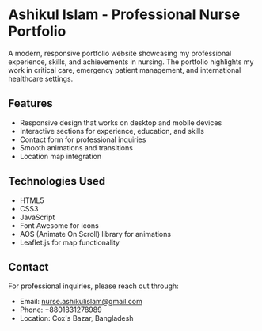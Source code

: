 # Ashikul Islam - Professional Nurse Portfolio

A modern, responsive portfolio website showcasing my professional experience, skills, and achievements in nursing. The portfolio highlights my work in critical care, emergency patient management, and international healthcare settings.

## Features

- Responsive design that works on desktop and mobile devices
- Interactive sections for experience, education, and skills
- Contact form for professional inquiries
- Smooth animations and transitions
- Location map integration

## Technologies Used

- HTML5
- CSS3
- JavaScript
- Font Awesome for icons
- AOS (Animate On Scroll) library for animations
- Leaflet.js for map functionality

## Contact

For professional inquiries, please reach out through:
- Email: nurse.ashikulislam@gmail.com
- Phone: +8801831278989
- Location: Cox's Bazar, Bangladesh